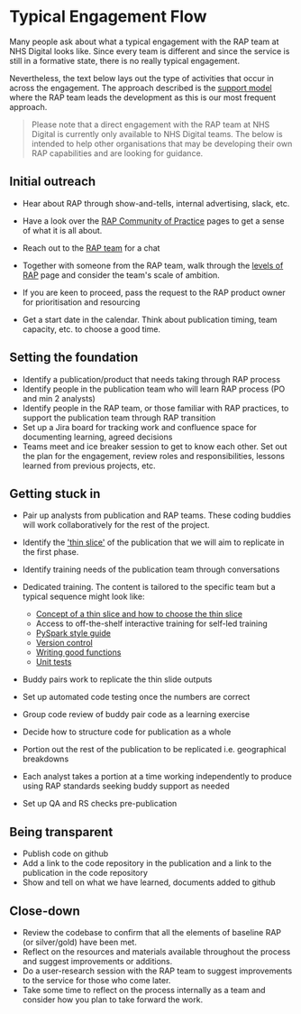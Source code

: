 # Typical Engagement Flow

Many people ask about what a typical engagement with the RAP team at NHS Digital looks like. Since every team is different and since the service is still in a formative state, there is no really typical engagement.

Nevertheless, the text below lays out the type of activities that occur in across the engagement. The approach described is the [support model][1] where the RAP team leads the development as this is our most frequent approach.

> Please note that a direct engagement with the RAP team at NHS Digital is currently only available to NHS Digital teams. The below is intended to help other organisations that may be developing their own RAP capabilities and are looking for guidance.

## Initial outreach

- Hear about RAP through show-and-tells, internal advertising, slack, etc.
- Have a look over the [RAP Community of Practice](https://github.com/NHSDigital/rap-community-of-practice) pages to get a sense of what it is all about.
- Reach out to the [RAP team](mailto:datascience@nhs.net) for a chat
- Together with someone from the RAP team, walk through the [levels of RAP][2] page and consider the team's scale of ambition.

- If you are keen to proceed, pass the request to the RAP product owner for prioritisation and resourcing
- Get a start date in the calendar. Think about publication timing, team capacity, etc. to choose a good time.

## Setting the foundation

- Identify a publication/product that needs taking through RAP process
- Identify people in the publication team who will learn RAP process (PO and min 2 analysts)
- Identify people in the RAP team, or those familiar with RAP practices, to support the publication team through RAP transition
- Set up a Jira board for tracking work and confluence space for documenting learning, agreed decisions
- Teams meet and ice breaker session to get to know each other. Set out the plan for the engagement, review roles and responsibilities, lessons learned from previous projects, etc.

## Getting stuck in

- Pair up analysts from publication and RAP teams. These coding buddies will work collaboratively for the rest of the project.
- Identify the ['thin slice'][3] of the publication that we will aim to replicate in the first phase.
- Identify training needs of the publication team through conversations
- Dedicated training. The content is tailored to the specific team but a typical sequence might look like:

  - [Concept of a thin slice and how to choose the thin slice][3]
  - Access to off-the-shelf interactive training for self-led training
  - [PySpark style guide][4]
  - [Version control][5]
  - [Writing good functions][6]
  - [Unit tests][7]

- Buddy pairs work to replicate the thin slide outputs
- Set up automated code testing once the numbers are correct
- Group code review of buddy pair code as a learning exercise
- Decide how to structure code for publication as a whole
- Portion out the rest of the publication to be replicated i.e. geographical breakdowns
- Each analyst takes a portion at a time working independently to produce using RAP standards seeking buddy support as needed
- Set up QA and RS checks pre-publication

## Being transparent

- Publish code on github
- Add a link to the code repository in the publication and a link to the publication in the code repository
- Show and tell on what we have learned, documents added to github

## Close-down

- Review the codebase to confirm that all the elements of baseline RAP (or silver/gold) have been met.
- Reflect on the resources and materials available throughout the process and suggest improvements or additions.
- Do a user-research session with the RAP team to suggest improvements to the service for those who come later.
- Take some time to reflect on the process internally as a team and consider how you plan to take forward the work.

[1]: ./support-models.md
[2]: ../what_is_RAP/levels_of_RAP.md
[3]: ./thin-slice-strategy.md
[4]: ../implementing_RAP/pyspark/pyspark-style-guide.md
[5]: ../implementing_RAP/git/using-git-collaboratively.md
[6]: ../implementing_RAP/python/python-functions.md
[7]: ../implementing_RAP/python/unit-testing.md
